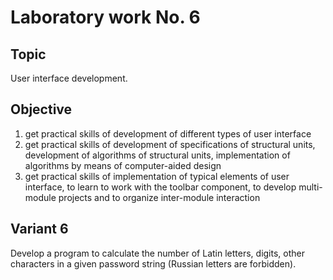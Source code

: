 # Laboratory work No. 6

## Topic
User interface development.

## Objective
1. get practical skills of development of different types of user interface
2. get practical skills of development of specifications of structural units, development of algorithms of structural units, implementation of algorithms by means of computer-aided design
3. get practical skills of implementation of typical elements of user interface, to learn to work with the toolbar component, to develop multi-module projects and to organize inter-module interaction

## Variant 6
Develop a program to calculate the number of Latin letters, digits, other characters in a given password string (Russian letters are forbidden).
